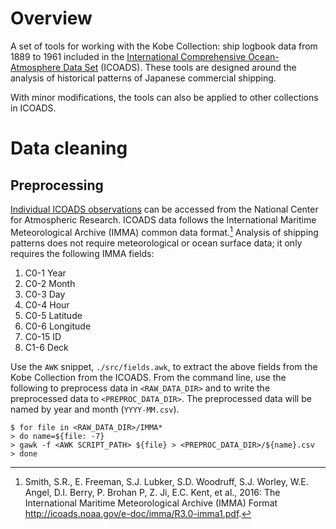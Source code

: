 # Overview

A set of tools for working with the Kobe Collection: ship logbook data from 1889 to 1961 included in the [International Comprehensive Ocean-Atmosphere Data Set](https://icoads.noaa.gov/) (ICOADS). These tools are designed around the analysis of historical patterns of Japanese commercial shipping.

With minor modifications, the tools can also be applied to other collections in ICOADS.

# Data cleaning

## Preprocessing

[Individual ICOADS observations](https://rda.ucar.edu/datasets/d548000/#) can be accessed from the National Center for Atmospheric Research. ICOADS data follows the International Maritime Meteorological Archive (IMMA) common data format.[^IMMA_format] Analysis of shipping patterns does not require meteorological or ocean surface data; it only requires the following IMMA fields:

[^IMMA_format]: Smith, S.R., E. Freeman, S.J. Lubker, S.D. Woodruff, S.J. Worley, W.E. Angel, D.I. Berry, P. Brohan P, Z. Ji, E.C. Kent, et al., 2016: The International Maritime Meteorological Archive (IMMA) Format <http://icoads.noaa.gov/e-doc/imma/R3.0-imma1.pdf>.

1. C0-1 Year
1. C0-2 Month
1. C0-3 Day
1. C0-4 Hour
1. C0-5 Latitude
1. C0-6 Longitude
1. C0-15 ID
1. C1-6 Deck

Use the `AWK` snippet, `./src/fields.awk`, to extract the above fields from the Kobe Collection from the ICOADS. From the command line, use the following to preprocess data in `<RAW_DATA_DIR>` and to write the preprocessed data to `<PREPROC_DATA_DIR>`. The preprocessed data will be named by year and month (`YYYY-MM.csv`).

```{.bash}
$ for file in <RAW_DATA_DIR>/IMMA*
> do name=${file: -7}
> gawk -f <AWK SCRIPT_PATH> ${file} > <PREPROC_DATA_DIR>/${name}.csv
> done
```

